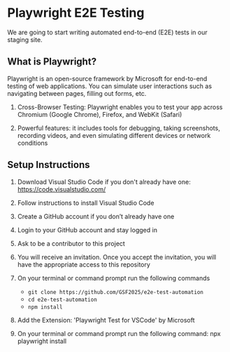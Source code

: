# Playwright E2E Testing

We are going to start writing automated end-to-end (E2E) tests in our staging site.

## What is Playwright?

Playwright is an open-source framework by Microsoft for end-to-end testing of web applications. You can simulate user interactions such as navigating between pages, filling out forms, etc.

1. Cross-Browser Testing: Playwright enables you to test your app across Chromium (Google Chrome), Firefox, and WebKit (Safari)

2. Powerful features: it includes tools for debugging, taking screenshots, recording videos, and even simulating different devices or network conditions

## Setup Instructions

1. Download Visual Studio Code if you don't already have one: https://code.visualstudio.com/

2. Follow instructions to install Visual Studio Code

3. Create a GitHub account if you don’t already have one

4. Login to your GitHub account and stay logged in

5. Ask to be a contributor to this project

6. You will receive an invitation. Once you accept the invitation, you will have the appropriate access to this repository

7. On your terminal or command prompt run the following commands

    - `git clone https://github.com/GSF2025/e2e-test-automation`
    - `cd e2e-test-automation`
    - `npm install`

8. Add the Extension: 'Playwright Test for VSCode' by Microsoft
9. On your terminal or command prompt run the following command: npx playwright install
 

